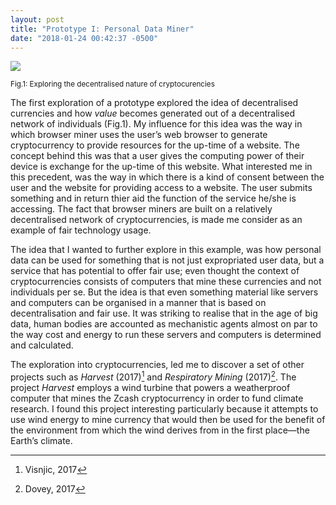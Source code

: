 ```yaml
---
layout: post
title: "Prototype I: Personal Data Miner"
date: "2018-01-24 00:42:37 -0500"
---
```


![](/assets/img/dasein-3.png)

<sub> Fig.1: Exploring the decentralised nature of cryptocurencies</sub>

The first exploration of a prototype explored the idea of decentralised currencies and how *value* becomes generated out of a decentralised network of individuals (Fig.1). My influence for this idea was the way in which browser miner uses the user’s web browser to generate cryptocurrency to provide resources for the up-time of a website. The concept behind this was that a user gives the computing power of their device is exchange for the up-time of this website. What interested me in this precedent, was the way in which there is a kind of consent between the user and the website for providing access to a website. The user submits something and in return thier aid the function of the service he/she is accessing. The fact that browser miners are built on a relatively decentralised network of cryptocurrencies, is made me consider as an example of fair technology usage.

The idea that I wanted to further explore in this example, was how personal data can be used for something that is not just expropriated user data, but a service that has potential to offer fair use; even thought the context of cryptocurrencies consists of computers that mine these currencies and not individuals per se. But the idea is that even something material like servers and computers can be organised in a manner that is based on decentralisation and fair use. It was striking to realise that in the age of big data, human bodies are accounted as mechanistic agents almost on par to the way cost and energy to run these servers and computers is determined and calculated.

The exploration into cryptocurrencies, led me to discover a set of other projects such as *Harvest* (2017)[^15] and *Respiratory Mining* (2017)[^16]. The project *Harvest* employs a wind turbine that powers a weatherproof computer that mines the Zcash cryptocurrency in order to fund climate research. I found this project interesting particularly because it attempts to use wind energy to mine currency that would then be used for the benefit of the environment from which the wind derives from in the first place—the Earth’s climate.

[^1]: O'Boyle, J. Edward. *Requiem for Homo Economicus*. 2007 [[link](http://www.mayoresearch.org/files/REQUIEMmri.pdf)].
[^2]: [Deus ex machina](https://en.wikipedia.org/wiki/Deus_ex_machina)- Wikipedia.
[^3]: Agamben, Giorgio. *What Is An Apparatus?*. Stanford University Press. 2007; pp. 8-10.
[^4]: Heidegger, Martin. *The Question Concerning Technology*. Harper & Row, Publishers. 1977. pp. 6
[^5]: *Ibid*, pp 14-15.
[^6]: *Ibid*, pp 14-15.
[^7]: Mao Tse Tung, "On Practice" (July 1937). *Selected Works*, Vol. I, pp. 299-300.
[^8]: Hannah Arendt, *The Human Condition*, p. 261
[^9]: Seife, 2013.
[^10]: Anderson, 2000.
[^11]: Toadvine, 2016.
[^12]: Heidegger, 1977, p. 287
[^13]: AbdelRahim, 2015.
[^14]: Zwolinski & Wertheimer, 2017
[^15]: Visnjic, 2017
[^16]: Dovey, 2017
[^17]: Hvistendahl, 2017
[^18]: Habermas, 1989
[^19]: Mathew, 2014
[^20]: Jim Thatcher, David O’Sullivan, Dillon Mahmoudi; *Data colonialism through accumulation by dispossession: New metaphors for daily data*, 2016
